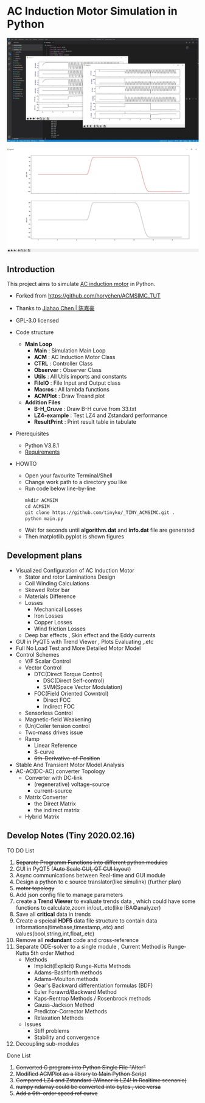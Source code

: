 # AC Induction Motor Simulation in Python
![Screenshot](./Screenshot/SeparateModules.jpg "Screenshot in vscode")

![Screenshot](./Screenshot/6th-Spd-Ref.jpg "6th-Order Speed Reference")

## Introduction
This project aims to simulate <a href="https://en.wikipedia.org/wiki/Induction_motor">AC induction motor</a> in Python.

* Forked from https://github.com/horychen/ACMSIMC_TUT

* Thanks to <a href="https://horychen.github.io/about/">Jiahao Chen | 陈嘉豪</a>

* GPL-3.0 licensed

* Code structure
   * **Main Loop**
      * **Main** : Simulation Main Loop
      * **ACM** : AC Induction Motor Class
      * **CTRL** : Controller Class
      * **Observer** : Observer Class
      * **Utils** : All Utils imports and constants
      * **FileIO** : File Input and Output class
      * **Macros** : All lambda functions
      * **ACMPlot** : Draw Treand plot
   * **Addition Files**
      * **B-H_Cruve** : Draw B-H curve from 33.txt
      * **LZ4-example** : Test LZ4 and Zstandard performance
      * **ResultPrint** : Print result table in tabulate

* Prerequisites
   * Python V3.8.1
   * <a href="./requirements">Requirements</a>

* HOWTO
   * Open your favourite Terminal/Shell 
   * Change work path to a directory you like
   * Run code below line-by-line
      ```Shell
      mkdir ACMSIM
      cd ACMSIM
      git clone https://github.com/tinyko/_TINY_ACMSIMC.git .
      python main.py
      ```
   *  Wait for seconds until **algorithm.dat** and **info.dat** file are generated
   *  Then matplotlib.pyplot is shown figures

## Development plans

* Visualized Configuration of AC Induction Motor
   * Stator and rotor Laminations Design
   * Coil Winding Calculations
   * Skewed Rotor bar
   * Materials Difference
   * Losses
      * Mechanical Losses
      * Iron Losses 
      * Copper Losses 
      * Wind friction Losses
   * Deep bar effects , Skin effect and the Eddy currents
* GUI in PyQT5 with Trend Viewer , Plots Evaluating ,.etc 
* Full No Load Test and More Detailed Motor Model
* Control Schemes
   * V/F Scalar Control
   * Vector Control
      * DTC(Direct Torque Control)
         * DSC(Direct Self-control)
         * SVM(Space Vector Modulation)
      * FOC(Field Oriented Cowntrol)
         * Direct FOC
         * Indirect FOC
   * Sensorless Control
   * Magnetic-field Weakening
   * (Un)Coiler tension control 
   * Two-mass drives issue 
   * Ramp
      * Linear Reference
      * S-curve
      * ~~6th-Derivative-of-Position~~
* Stable And Transient Motor Model Analysis
* AC-AC(DC-AC) converter Topology
   * Converter with DC-link
      * (regenerative) voltage-source
      * current-source
   * Matrix Converter
      * the Direct Matrix
      * the indirect matrix
   * Hybrid Matrix

## Develop Notes (Tiny 2020.02.16)
TO DO List
1) ~~Separate Programm Functions into different python modules~~
2) GUI in PyQT5 (~~Auto Scale GUI, QT GUI layout~~)
3) Async communications between Real-time and GUI module
4) Design a python to c source translator(like simulink) (further plan)
5) ~~motor topology~~
6) Add json config file to manage parameters
7) create a **Trend Viewer** to evaluate trends data , which could have some functions to calculate,zoom in/out,.etc(like IBA©analyzer)
8) Save all **critical** data in trends
9) Create ~~a speical~~ **HDF5** data file structure to contain data informations(timebase,timestamp,.etc) and values(bool,string,int,float,.etc)
10) Remove all **redundant** code and cross-reference
11) Separate ODE-solver to a single module , Current Method is Runge-Kutta 5th order Method
      * Methods
         * Implicit(Explicit) Runge-Kutta Methods
         * Adams–Bashforth methods
         * Adams–Moulton methods
         * Gear's Backward differentiation formulas (BDF)
         * Euler Forawrd/Backward Method
         * Kaps-Rentrop Methods / Rosenbrock methods
         * Gauss-Jackson Method
         * Predictor-Corrector Methods
         * Relaxation Methods
      * Issues
         * Stiff problems
         * Stability and convergence
12) Decoupling sub-modules

Done List
1) ~~Converted C program into Python Single File "Alter"~~
2) ~~Modified ACMPlot as a library to Main Python Script~~
3) ~~Compared LZ4 and Zstandard (Winner is LZ4! In Realtime scenanio)~~
4) ~~numpy ndarray could be converted into bytes , vice versa~~
6) ~~Add a 6th-order speed ref curve~~
